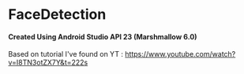 # FaceDetection
#### Created Using Android Studio API 23 (Marshmallow 6.0)
Based on tutorial I've found on YT : https://www.youtube.com/watch?v=I8TN3otZX7Y&t=222s
